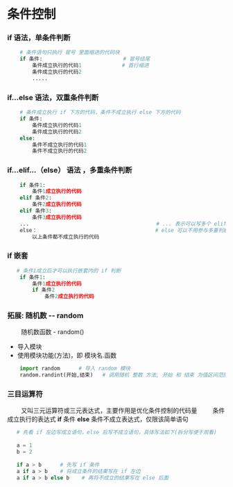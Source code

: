 # 条件控制
### if 语法，单条件判断

```python
    # 条件语句只执行 冒号 里面缩进的代码块
    if 条件:                          # 冒号结尾
        条件成立执行的代码1             # 首行缩进
        条件成立执行的代码2
        .....
```

### if...else 语法，双重条件判断 



```python
    # 条件成立执行 if 下方的代码，条件不成立执行 else 下方的代码
    if 条件:
        条件成立执行的代码1
        条件成立执行的代码2
    else:
        条件不成立执行的代码1
        条件不成立执行的代码2

```

### if...elif...（else） 语法 ，多重条件判断



```python
    if 条件1:
        条件1成立执行的代码
    elif 条件2:
        条件2成立执行的代码
    elif 条件3:
        条件3成立执行的代码
    ...                                         # ... 表示可以写多个 elif 条件
    else：                                      # else 可以不用参与多重判断，只有 elif 条件判断
        以上条件都不成立执行的代码
```


### if 嵌套


```python
   # 条件1成立后才可以执行嵌套内的 if 判断
    if 条件1:
        条件1成立执行的代码
        if 条件2
            条件2成立执行的代码

```


### 拓展: 随机数 -- random
&emsp;&emsp; 随机数函数 - random()
*  导入模块
*  使用模块功能(方法)，即 模块名.函数


```python
    import random      # 导入 random 模块
    random.randint(开始,结束)   # 调用随机 整数 方法, 开始 和 结束 为值区间范围，包括开始和结束

```

### 三目运算符
&emsp;&emsp; 又叫三元运算符或三元表达式，主要作用是优化条件控制的代码量
&emsp;&emsp; 条件成立执行的表达式 **if** 条件 **else** 条件不成立表达式，仅限该简单语句

```python
   # 先看 if 左边写成立语句，else 后写不成立语句，具体写法如下(拆分写便于观看)
   
   a = 1
   b = 2
   
   if a > b      # 先写 if 条件
   a if a > b    # 将成立条件的结果写在 if 左边
   a if a > b else b    # 再将不成立的结果写在 else 后面
```












